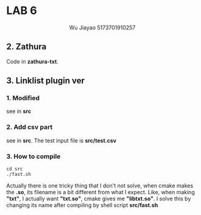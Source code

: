 # LAB 6

<center>Wu Jiayao 5173701910257</center>

## 2. Zathura

Code in **zathura-txt**.

## 3. Linklist plugin ver

### 1. Modified

see in **src**

### 2. Add csv part

see in **src**. The test input file is **src/test.csv**

### 3. How to compile

~~~shell
cd src
./fast.sh
~~~

Actually there is one tricky thing that I don't not solve, when cmake makes the **.so**, its filename is a bit different from what I expect. Like, when making **"txt"**, I actually want **"txt.so"**, cmake gives me **"libtxt.so"**. I solve this by changing its name after compiling by shell script **src/fast.sh**